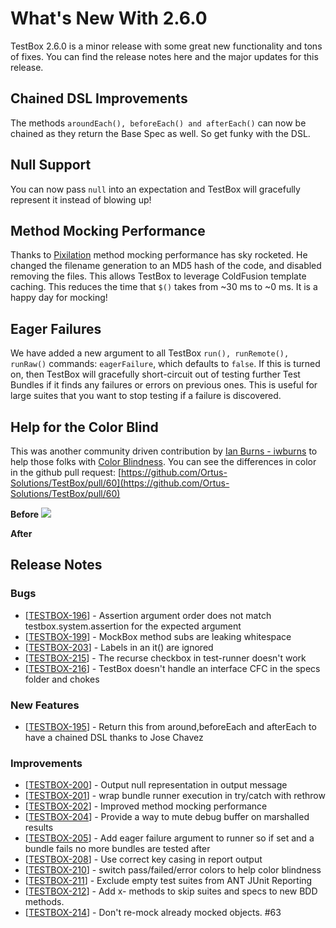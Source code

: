 # What's New With 2.6.0

TestBox 2.6.0 is a minor release with some great new functionality and tons of fixes.  You can find the release notes here and the major updates for this release.

## Chained DSL Improvements

The methods `aroundEach(), beforeEach() and afterEach()` can now be chained as they return the Base Spec as well.  So get funky with the DSL.

## Null Support

You can now pass `null` into an expectation and TestBox will gracefully represent it instead of blowing up!

## Method Mocking Performance

Thanks to [Pixilation](https://github.com/pixilation) method mocking performance has sky rocketed.  He changed the filename generation to an MD5 hash of the code, and disabled removing the files. This allows TestBox to leverage ColdFusion template caching. This reduces the time that `$()` takes from ~30 ms to ~0 ms.  It is a happy day for mocking!

## Eager Failures

We have added a new argument to all TestBox `run(), runRemote(), runRaw()` commands: `eagerFailure`, which defaults to `false`.  If this is turned on, then TestBox will gracefully short-circuit out of testing further Test Bundles if it finds any failures or errors on previous ones.  This is useful for large suites that you want to stop testing if a failure is discovered.

## Help for the Color Blind

This was another community driven contribution by [Ian Burns - iwburns](https://github.com/iwburns) to help those folks with [Color Blindness](https://en.wikipedia.org/wiki/Color_blindness). You can see the differences in color in the github pull request: [https://github.com/Ortus-Solutions/TestBox/pull/60](https://github.com/Ortus-Solutions/TestBox/pull/60)

**Before**
<img src="https://user-images.githubusercontent.com/6172641/33219650-16ef7b06-d109-11e7-922c-6e50e3527f14.png">

**After**
<img src="">





## Release Notes       

### Bugs

* [<a href='https://ortussolutions.atlassian.net/browse/TESTBOX-196'>TESTBOX-196</a>] - Assertion argument order does not match testbox.system.assertion for the expected argument
* [<a href='https://ortussolutions.atlassian.net/browse/TESTBOX-199'>TESTBOX-199</a>] - MockBox method subs are leaking whitespace
* [<a href='https://ortussolutions.atlassian.net/browse/TESTBOX-203'>TESTBOX-203</a>] - Labels in an it() are ignored
* [<a href='https://ortussolutions.atlassian.net/browse/TESTBOX-215'>TESTBOX-215</a>] - The recurse checkbox in test-runner doesn&#39;t work
* [<a href='https://ortussolutions.atlassian.net/browse/TESTBOX-216'>TESTBOX-216</a>] - TestBox doesn&#39;t handle an interface CFC in the specs folder and chokes

### New Features

* [<a href='https://ortussolutions.atlassian.net/browse/TESTBOX-195'>TESTBOX-195</a>] - Return this from around,beforeEach and afterEach to have a chained DSL thanks to Jose Chavez
        
### Improvements

* [<a href='https://ortussolutions.atlassian.net/browse/TESTBOX-200'>TESTBOX-200</a>] - Output null representation in output message
* [<a href='https://ortussolutions.atlassian.net/browse/TESTBOX-201'>TESTBOX-201</a>] - wrap bundle runner execution in try/catch with rethrow
* [<a href='https://ortussolutions.atlassian.net/browse/TESTBOX-202'>TESTBOX-202</a>] - Improved method mocking performance
* [<a href='https://ortussolutions.atlassian.net/browse/TESTBOX-204'>TESTBOX-204</a>] - Provide a way to mute debug buffer on marshalled results
* [<a href='https://ortussolutions.atlassian.net/browse/TESTBOX-205'>TESTBOX-205</a>] - Add eager failure argument to runner so if set and a bundle fails no more bundles are tested after
* [<a href='https://ortussolutions.atlassian.net/browse/TESTBOX-208'>TESTBOX-208</a>] - Use correct key casing in report output
* [<a href='https://ortussolutions.atlassian.net/browse/TESTBOX-210'>TESTBOX-210</a>] - switch pass/failed/error colors to help color blindness
* [<a href='https://ortussolutions.atlassian.net/browse/TESTBOX-211'>TESTBOX-211</a>] - Exclude empty test suites from ANT JUnit Reporting
* [<a href='https://ortussolutions.atlassian.net/browse/TESTBOX-212'>TESTBOX-212</a>] - Add x- methods to skip suites and specs to new BDD methods.
* [<a href='https://ortussolutions.atlassian.net/browse/TESTBOX-214'>TESTBOX-214</a>] - Don&#39;t re-mock already mocked objects. #63
             